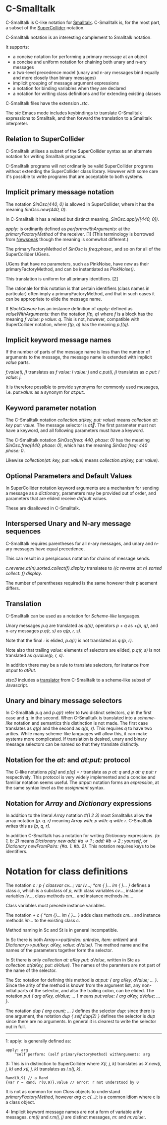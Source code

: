 # C-Smalltalk

C-Smalltalk is  C-like notation for [Smalltalk](https://squeak.org/).
C-Smalltalk is, for the most part, a subset of the [SuperCollider](https://www.audiosynth.com/) notation.

C-Smalltalk notation is an interesting complement to Smalltalk notation.

It supports:

- a concise notation for performing a primary message at an object
- a concise and uniform notation for chaining both unary and n-ary messages
- a two-level precedence model (unary and n-ary messages bind equally and more closely than binary messages)
- implicit grouping of message argument expressions
- a notation for binding variables when they are declared
- a notation for writing class definitions and for extending existing classes

C-Smalltalk files have the extension _.stc_.

The _stc_ Emacs mode includes keybindings to translate C-Smalltalk expressions to Smalltalk,
and then forward the translation to a Smalltalk interpreter.

## Relation to SuperCollider

C-Smalltalk utilises a subset of the SuperCollider syntax as an alternate notation for writing Smalltalk programs.

C-Smalltalk programs will not ordinarily be valid SuperCollider programs without extending the SuperCollider class library.
However with some care it's possible to write programs that are acceptable to both systems.

## Implicit primary message notation

The notation _SinOsc(440, 0)_ is allowed in SuperCollider, where it has the meaning _SinOsc.new(440, 0)_.

In C-Smalltalk it has a related but distinct meaning, _SinOsc.apply([440, 0])_.

_apply:_ is ordinarily defined as _perform:withArguments:_ at the _primaryFactoryMethod_ of the receiver. [1]
(This terminology is borrowed from [Newspeak](https://newspeaklanguage.org/) though the meaning is somewhat different.)

The primaryFactoryMethod of _SinOsc_ is _freq:phase:_, and so on for all of the SuperCollider UGens.

UGens that have no parameters, such as PinkNoise, have _new_ as their primaryFactoryMethod, and can be instantiated as _PinkNoise()_.

This translation is uniform for all primary identifiers. [2]

The rationale for this notation is that certain identifiers (class names in particular) often imply a primaryFactoryMethod,
and that in such cases it can be appropriate to elide the message name.

If _BlockClosure_ has an instance definition of _apply:_ defined as _valueWithArguments:_
then the notation _f(p, q)_ where _f_ is a block has the meaning _f value: p value: q_.
This is not, however, compatible with SuperCollider notation, where _f(p, q)_ has the meaning _p.f(q)_.

## Implicit keyword message names

If the number of parts of the message name is less than the number of arguments to the message, the message name is extended with implicit _value_ parts.

_f.value(i, j)_ translates as _f value: i value: j_ and _c.put(i, j)_ translates as _c put: i value: j_.

It is therefore possible to provide synonyms for commonly used messages, i.e. _put:value:_ as a synonym for _at:put:_.

## Keyword parameter notation

The C-Smalltalk notation _collection.at(key, put: value)_ means _collection at: key put: value_.
The message selector is _at:key:_.
The first parameter must not have a keyword, and all following parameters must have a keyword.

The C-Smalltalk notation _SinOsc(freq: 440, phase: 0)_ has the meaning _SinOsc.freq(440, phase: 0)_,
which has the meaning _SinOsc freq: 440 phase: 0_.

Likewise _collection(at: key, put: value)_ means _collection.at(key, put: value)_.

## Optional Parameters and Default Values

In SuperCollider notation keyword arguments are a mechanism for sending a message as a _dictionary_,
parameters may be provided out of order,
and parameters that are elided receive _default_ values.

These are disallowed in C-Smalltalk.

## Interspersed Unary and N-ary message sequences

C-Smalltalk requires parentheses for all n-ary messages, and unary and n-ary messages have equal precedence.

This can result in a perspicuous notation for chains of message sends.

_c.reverse.at(n).sorted.collect(f).display_ translates to
_((c reverse at: n) sorted collect: f) display_.

The number of parentheses required is the same however their placement differs.

## Translation

C-Smalltalk can be used as a notation for _Scheme-like_ languages.

Unary messages _p.q_ are translated as _q(p)_, operators _p + q_ as _+(p, q)_, and n-ary messages _p.q(r, s)_ as _q(p, r, s)_.

Note that the final _:_ is elided, _p.q(r)_ is not translated as _q:(p, r)_.

Note also that trailing _value:_ elements of selectors are elided, _p.q(r, s)_ is not translated as _q:value(p, r, s)_.

In addition there may be a rule to translate selectors, for instance from _at:put_ to _atPut_.

_stsc3_ includes a [translator](https://rohandrape.net/pub/stsc3/html/stc-to-js.html) from C-Smalltalk to a scheme-like subset of Javascript.

## Unary and binary message selectors

In C-Smalltalk _p.q_ and _p.q(r)_ refer to two distinct selectors, _q_ in the first case and _q:_ in the second.
When C-Smalltalk is translated into a _scheme-like_ notation and semantics this distinction is not made.
The first case translates as _q(p)_ and the second as _q(p, r)_.
This requires _q_ to have two arities.
While many scheme-like languages will allow this, it can make systems more complicated.
If translation is desired, unary and binary message selectors can be named so that they translate distinctly.

## Notation for the _at:_ and _at:put:_ protocol

The C-like notations _p[q]_ and _p[q] = r_ translate as _p at: q_ and _p at: q put: r_ respectively.
This protocol is very widely implemented and a concise and familiar notation seems useful.
The _at:put:_ notation forms an _expression_, at the same syntax level as the _assignment_ syntax.

## Notation for _Array_ and _Dictionary_ expressions

In addition to the literal _Array_ notation _#(1 2 3)_ most Smalltalks allow the array notation _{p. q. r}_ meaning _Array with: p with: q with: r_.
C-Smalltalk writes this as _[p, q, r]_.

In addition C-Smalltalk has a notation for writing _Dictionary_ expressions.
_(a: 1, b: 2)_ means _Dictionary new add: #a -> 1 ; add: #b -> 2 ; yourself_,
or _Dictionary newFromPairs: {#a. 1. #b. 2}_.
This notation requires keys to be identifiers.

# Notation for class definitions

The notation _c : p { classvar cv...; var iv...; *cm { }... im { }... }_ defines
a class _c_, which is a subclass of _p_,
with class variables _cv..._, instance variables _iv..._,
class methods _cm..._ and instance methods _im..._.

Class variables must precede instance variables.

The notation _+ c { *cm {}... im { }... }_ adds class methods _cm..._ and instance methods _im..._ to the existing class _c_.

Method naming in Sc and St is in general incompatible.

In Sc there is both _Array>>put(index: anIndex, item: anItem)_  and _Dictionary>>put(key: aKey, value: aValue)_.
The method name and the names of the parameters together form the selector.

In St there is only _collection at: aKey put: aValue_, written in Stc as _collection.at(aKey, put: aValue)_.
The names of the paramters are not part of the name of the selector.

The Stc notation for defining this method is _at:put: { arg aKey, aValue; ... }_.
Since the arity of the method is known from the argument list, any non-initial parts of the selector, and also the trailing colon, can be elided.
The notation _put { arg aKey, aValue; ... }_ means _put:value: { arg aKey, aValue; ... }_.

The notation _dup { arg count; ... }_ defines the selector _dup:_ since there is one argument,
the notation _dup { self.dup(2) }_ defines the selector is _dup_ since there are no arguments.
In general it is clearest to write the selector out in full.

* * *

1: apply: is generally defined as:

````
apply: arg
    ^self perform: (self primaryFactoryMethod) withArguments: arg
````

3: This is in distinction to SuperCollider where
   _X(i, j, k)_ translates as _X.new(i, j, k)_ and
   _x(i, j, k)_ translates as _i.x(j, k)_.

````
Rand(0,9) // a Rand
{var r = Rand; r(0,9)}.value // error: r not understood by 0
````

It is not as common for non _Class_ objects to understand _primaryFactoryMethod_,
however _arg c; c(...);_ is a common idiom where c is a class object.

4: Implicit keyword message names are not a form of variable arity messages.
_r.m(i)_ and _r.m(i, j)_ are distinct messages, _m:_ and _m:value:_.
